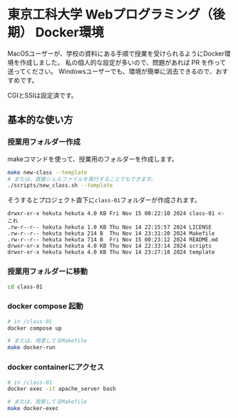 # 東京工科大学 Webプログラミング（後期） Docker環境

MacOSユーザーが、学校の資料にある手順で授業を受けられるようにDocker環境を作成しました。
私の個人的な設定が多いので、問題があれば PR を作って送ってください。
Windowsユーザーでも、環境が簡単に消去できるので、おすすめです。

CGIとSSIは設定済です。

## 基本的な使い方

### 授業用フォルダー作成
makeコマンドを使って、授業用のフォルダーを作成します。

```bash
make new-class --template
# または、直接シェルファイルを実行することでもできます。
./scripts/new_class.sh --template
```

そうするとプロジェクト直下に`class-01`フォルダーが作成されます。
```
drwxr-xr-x hekuta hekuta 4.0 KB Fri Nov 15 00:22:10 2024 class-01 <- これ
.rw-r--r-- hekuta hekuta 1.0 KB Thu Nov 14 22:15:57 2024 LICENSE
.rw-r--r-- hekuta hekuta 214 B  Thu Nov 14 23:31:20 2024 Makefile
.rw-r--r-- hekuta hekuta 714 B  Fri Nov 15 00:23:12 2024 README.md
drwxr-xr-x hekuta hekuta 4.0 KB Thu Nov 14 22:33:14 2024 scripts
drwxr-xr-x hekuta hekuta 4.0 KB Thu Nov 14 23:27:18 2024 template
```

### 授業用フォルダーに移動

```bash
cd class-01
```

### docker compose 起動

```bash
# in /class-01
docker compose up

# または、用意してるMakefile
make docker-run
```

### docker containerにアクセス
```bash
# in /class-01
docker exec -it apache_server bash

# または、用意してるMakefile
make docker-exec
```
